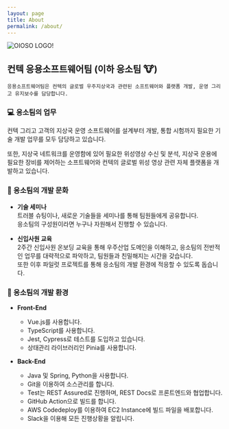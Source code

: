 ```yaml
---
layout: page
title: About
permalink: /about/
---
```


![OIOSO LOGO!](../assets/images/oioso_logo_by_ai.png "응소 로고")

## 컨텍 응용소프트웨어팀 (이하 응소팀 :cow:)

```
응용소프트웨어팀은 컨텍의 글로벌 우주지상국과 관련된 소프트웨어와 플랫폼 개발, 운영 그리고 유지보수를 담당합니다.
```

### :computer: 응소팀의 업무
컨텍 그리고 고객의 지상국 운영 소프트웨어를 설계부터 개발, 통합 시험까지 필요한 기술 개발 업무를 모두 담당하고 있습니다.

또한, 지상국 네트워크를 운영함에 있어 필요한 위성영상 수신 및 분석, 지상국 운용에 필요한 장비를 제어하는 소프트웨어와 컨텍의 글로벌 위성 영상 관련 자체 플랫폼을 개발하고 있습니다.

### 📡 응소팀의 개발 문화
- **기술 세미나**    
  트러블 슈팅이나, 새로운 기술들을 세미나를 통해 팀원들에게 공유합니다.    
  응소팀의 구성원이라면 누구나 자원해서 진행할 수 있습니다.

- **신입사원 교육**    
  2주간 신입사원 온보딩 교육을 통해 우주산업 도메인을 이해하고, 응소팀의 전반적인 업무를 대략적으로 파악하고, 팀원들과 친밀해지는 시간을 갖습니다.    
  또한 이후 파일럿 프로젝트를 통해 응소팀의 개발 환경에 적응할 수 있도록 돕습니다.

### :office: 응소팀의 개발 환경
- **Front-End**
    - Vue.js를 사용합니다.
    - TypeScript를 사용합니다.
    - Jest, Cypress로 테스트를 도입하고 있습니다.
    - 상태관리 라이브러리인 Pinia를 사용합니다.
  
- **Back-End**
    - Java 및 Spring, Python을 사용합니다.
    - Git을 이용하여 소스관리를 합니다.
    - Test는 REST Assured로 진행하며, REST Docs로 프론트엔드와 협업합니다.
    - GitHub Action으로 빌드를 합니다.
    - AWS Codedeploy를 이용하여 EC2 Instance에 빌드 파일을 배포합니다.
    - Slack을 이용해 모든 진행상황을 알립니다.
